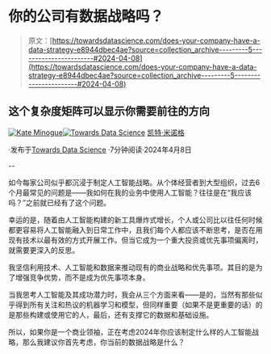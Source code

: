 # 你的公司有数据战略吗？

> 原文：[https://towardsdatascience.com/does-your-company-have-a-data-strategy-e8944dbec4ae?source=collection_archive---------5-----------------------#2024-04-08](https://towardsdatascience.com/does-your-company-have-a-data-strategy-e8944dbec4ae?source=collection_archive---------5-----------------------#2024-04-08)

## 这个复杂度矩阵可以显示你需要前往的方向

[](https://medium.com/@kminoguem?source=post_page---byline--e8944dbec4ae--------------------------------)[![Kate Minogue](../Images/645fa3837c37e5cbf1e6c3fc3244698e.png)](https://medium.com/@kminoguem?source=post_page---byline--e8944dbec4ae--------------------------------)[](https://towardsdatascience.com/?source=post_page---byline--e8944dbec4ae--------------------------------)[![Towards Data Science](../Images/a6ff2676ffcc0c7aad8aaf1d79379785.png)](https://towardsdatascience.com/?source=post_page---byline--e8944dbec4ae--------------------------------) [凯特·米诺格](https://medium.com/@kminoguem?source=post_page---byline--e8944dbec4ae--------------------------------)

·发布于[Towards Data Science](https://towardsdatascience.com/?source=post_page---byline--e8944dbec4ae--------------------------------) ·7分钟阅读·2024年4月8日

--

如今每家公司似乎都沉浸于制定人工智能战略。从个体经营者到大型组织，过去6个月最常见的问题是——我如何在我的业务中使用人工智能？往往是在“我应该吗？”之前就已经有了这个问题。

幸运的是，随着由人工智能构建的新工具爆炸式增长，个人或公司比以往任何时候都更容易将人工智能融入到日常工作中，且我们每个人都应该不断思考，是否在用现有技术以最有效的方式开展工作。但当它成为一个重大投资或优先事项偏离时，就需要更深入的反思。

我坚信利用技术、人工智能和数据来推动现有的商业战略和优先事项。其目的是为了增强竞争优势，而不是成为优先事项本身。

当我思考人工智能及其成功潜力时，我会从三个方面来看——是的，当然有那些似乎得到所有关注和热议的机器学习和模型，但同样重要（如果不是更重要的话）的是那些构建或使用它的人，最后，还有支撑它的数据和基础设施。

所以，如果你是一个商业领袖，正在考虑2024年你应该制定什么样的人工智能战略，那么我建议你首先考虑，你当前的数据战略是什么？
